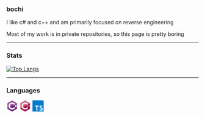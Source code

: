 ### bochi
I like c# and c++ and am primarily focused on reverse engineering

Most of my work is in private repositories, so this page is pretty boring
<br />

---

### Stats

[![Top Langs](https://github-readme-stats.vercel.app/api/top-langs/?username=xxbochi&layout=compact)](https://github.com/anuraghazra/github-readme-stats)

  
---
  
### Languages
<p align="left">
<img width="30" height="30" src="https://raw.githubusercontent.com/devicons/devicon/master/icons/csharp/csharp-original.svg" alt="C#" />
<img width="30" height="30" src="https://raw.githubusercontent.com/devicons/devicon/master/icons/cplusplus/cplusplus-original.svg" alt="C++" />
<img width="30" height="30" src="https://raw.githubusercontent.com/devicons/devicon/master/icons/typescript/typescript-original.svg" alt="TypeScript" />
</p>
